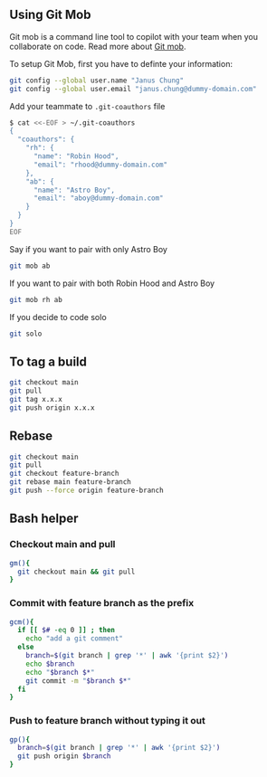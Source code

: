 ## Using Git Mob
Git mob is a command line tool to copilot with your team when you collaborate on code. Read more about [Git mob](https://www.npmjs.com/package/git-mob).


To setup Git Mob, first you have to definte your information:
``` bash
git config --global user.name "Janus Chung"
git config --global user.email "janus.chung@dummy-domain.com"
```

Add your teammate to `.git-coauthors` file
``` bash
$ cat <<-EOF > ~/.git-coauthors
{
  "coauthors": {
    "rh": {
      "name": "Robin Hood",
      "email": "rhood@dummy-domain.com"
    },
    "ab": {
      "name": "Astro Boy",
      "email": "aboy@dummy-domain.com"
    }
  }
}
EOF
```

Say if you want to pair with only Astro Boy
``` bash
git mob ab
```

If you want to pair with both Robin Hood and Astro Boy
``` bash
git mob rh ab
```

If you decide to code solo
``` bash
git solo
```

## To tag a build
``` bash
git checkout main
git pull
git tag x.x.x
git push origin x.x.x
```

## Rebase
``` bash
git checkout main
git pull
git checkout feature-branch
git rebase main feature-branch
git push --force origin feature-branch
```

## Bash helper

### Checkout main and pull
``` bash
gm(){
  git checkout main && git pull
}
```

### Commit with feature branch as the prefix
``` bash
gcm(){
  if [[ $# -eq 0 ]] ; then
    echo "add a git comment"
  else
    branch=$(git branch | grep '*' | awk '{print $2}')
    echo $branch
    echo "$branch $*"
    git commit -m "$branch $*"
  fi    
}
``` 

### Push to feature branch without typing it out
``` bash
gp(){
  branch=$(git branch | grep '*' | awk '{print $2}')
  git push origin $branch
}
```